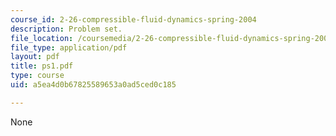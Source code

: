```yaml
---
course_id: 2-26-compressible-fluid-dynamics-spring-2004
description: Problem set.
file_location: /coursemedia/2-26-compressible-fluid-dynamics-spring-2004/a5ea4d0b67825589653a0ad5ced0c185_ps1.pdf
file_type: application/pdf
layout: pdf
title: ps1.pdf
type: course
uid: a5ea4d0b67825589653a0ad5ced0c185

---
```

None